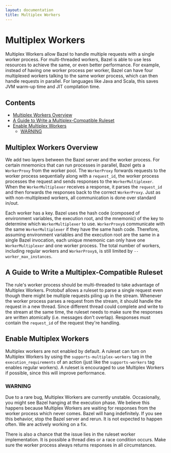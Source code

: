 ```yaml
---
layout: documentation
title: Multiplex Workers
---
```


# Multiplex Workers

Multiplex Workers allow Bazel to handle multiple requests with a single worker process. For multi-threaded workers, Bazel is able to use less resources to achieve the same, or even better performance. For example, instead of having one worker process per worker, Bazel can have four multiplexed workers talking to the same worker process, which can then handle requests in parallel. For languages like Java and Scala, this saves JVM warm-up time and JIT compilation time.

## Contents

*  [Multiplex Workers Overview](#multiplex-workers-overview)
*  [A Guide to Write a Multiplex-Compatible Ruleset](#a-guide-to-write-a-multiplex-compatible-ruleset)
*  [Enable Multiplex Workers](#enable-multiplex-workers)
   *  [WARNING](#warning)

## Multiplex Workers Overview

We add two layers between the Bazel server and the worker process. For certain mnemonics that can run processes in parallel, Bazel gets a `WorkerProxy` from the worker pool. The `WorkerProxy` forwards requests to the worker process sequentially along with a `request_id`, the worker process processes the request and sends responses to the `WorkerMultiplexer`. When the `WorkerMultiplexer` receives a response, it parses the `request_id` and then forwards the responses back to the correct `WorkerProxy`. Just as with non-multiplexed workers, all communication is done over standard in/out.

Each worker has a key. Bazel uses the hash code (composed of environment variables, the execution root, and the mnemonic) of the key to determine which `WorkerMultiplexer` to use. `WorkerProxy`s communicate with the same `WorkerMultiplexer` if they have the same hash code. Therefore, assuming environment variables and the execution root are the same in a single Bazel invocation, each unique mnemonic can only have one `WorkerMultiplexer` and one worker process. The total number of workers, including regular workers and `WorkerProxy`s, is still limited by `--worker_max_instances`.

## A Guide to Write a Multiplex-Compatible Ruleset

The rule's worker process should be multi-threaded to take advantage of Multiplex Workers. Protobuf allows a ruleset to parse a single request even though there might be multiple requests piling up in the stream. Whenever the worker process parses a request from the stream, it should handle the request in a new thread. Since different thread could complete and write to the stream at the same time, the ruleset needs to make sure the responses are written atomically (i.e. messages don't overlap). Responses must contain the `request_id` of the request they're handling.

## Enable Multiplex Workers

Multiplex workers are not enabled by default. A ruleset can turn on Multiplex Workers by using the `supports-multiplex-workers` tag in the `execution_requirements` of an action (just like the `supports-workers` tag enables regular workers). A ruleset is encouraged to use Multiplex Workers if possible, since this will improve performance.

### WARNING 

Due to a rare bug, Multiplex Workers are currently unstable. Occasionally, you might see Bazel hanging at the execution phase. We believe this happens because Multiplex Workers are waiting for responses from the worker process which never comes. Bazel will hang indefinitely. If you see this behavior, stop the Bazel server and rerun. It is not expected to happen often. We are actively working on a fix.

There is also a chance that the issue lies in the ruleset worker implementation. It is possible a thread dies or a race condition occurs. Make sure the worker process always returns responses in all circumstances.
